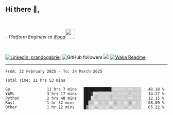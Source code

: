 <h2>Hi there  👋,</h2> </br>

<p><em>- Platform Engineer at <a href="https://www.ifood.com.br/">iFood</a><img src="https://media.giphy.com/media/WUlplcMpOCEmTGBtBW/giphy.gif" width="30"> 
</em></p></br>


[![Linkedin: prandogabriel](https://img.shields.io/badge/-prandogabriel-blue?style=flat-square&logo=Linkedin&logoColor=white&link=https://www.linkedin.com/in/prandogabriel/)](https://www.linkedin.com/in/prandogabriel)
![GitHub followers](https://img.shields.io/github/followers/prandogabriel?label=Follow&style=social)
![](https://visitor-badge.glitch.me/badge?page_id=prandogabriel.prandogabriel)
[![Waka Readme](https://github.com/prandogabriel/prandogabriel/actions/workflows/update-stats.yml.yml/badge.svg)](https://github.com/prandogabriel/prandogabriel/actions/workflows/update-stats.yml.yml)

---

<!--START_SECTION:waka-->

```golang
From: 22 February 2025 - To: 24 March 2025

Total Time: 21 hrs 53 mins

Go                11 hrs 7 mins   ████████████░░░░░░░░░░░░░   48.18 %
YAML              3 hrs 17 mins   ███▓░░░░░░░░░░░░░░░░░░░░░   14.27 %
Python            2 hrs 48 mins   ███░░░░░░░░░░░░░░░░░░░░░░   12.15 %
Rust              1 hr 52 mins    ██░░░░░░░░░░░░░░░░░░░░░░░   08.09 %
Other             1 hr 12 mins    █▒░░░░░░░░░░░░░░░░░░░░░░░   05.22 %
```

<!--END_SECTION:waka-->
